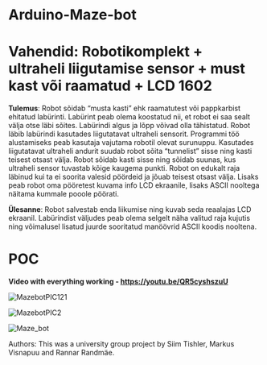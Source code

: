 # Arduino-Maze-bot
# Vahendid: Robotikomplekt + ultraheli liigutamise sensor + must kast või raamatud + LCD 1602

**Tulemus**: Robot sõidab “musta kasti” ehk raamatutest või pappkarbist ehitatud labürinti. Labürint peab olema koostatud nii, 
et robot ei saa sealt välja otse läbi sõites. Labürindi algus ja lõpp võivad olla tähistatud. 
Robot läbib labürindi kasutades liigutatavat ultraheli sensorit. Programmi töö alustamiseks peab kasutaja vajutama robotil olevat surunuppu. 
Kasutades liigutatavat ultraheli andurit suudab robot sõita “tunnelist” sisse ning kasti teisest otsast välja. 
Robot sõidab kasti sisse ning sõidab suunas, kus ultraheli sensor tuvastab kõige kaugema punkti. 
Robot on edukalt raja läbinud kui ta ei soorita valesid pöördeid ja jõuab teisest otsast välja. 
Lisaks peab robot oma pööretest kuvama info LCD ekraanile, lisaks ASCII nooltega näitama kummale pooole pöörati.

**Ülesanne**: Robot salvestab enda liikumise ning kuvab seda reaalajas LCD ekraanil. 
Labürindist väljudes peab olema selgelt näha valitud raja kujutis ning võimalusel lisatud juurde sooritatud manöövrid ASCII koodis nooltena.

# POC
**Video with everything working - https://youtu.be/QR5cyshszuU**

![MazebotPIC121](https://user-images.githubusercontent.com/92330937/190150946-0206cacf-1f6f-4f8a-b4df-71106143535f.png)

![MazebotPIC2](https://user-images.githubusercontent.com/92330937/190150959-bd7809ba-959c-4fda-89da-0743ec169bbb.png)


![Maze_bot](https://user-images.githubusercontent.com/92330937/190146883-8fbf3aac-5d1d-491a-8f65-9b1ee049c613.gif)

Authors:
This was a university group project by Siim Tishler, Markus Visnapuu and Rannar Randmäe. 


